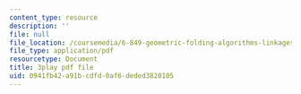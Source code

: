 ```yaml
---
content_type: resource
description: ''
file: null
file_location: /coursemedia/6-849-geometric-folding-algorithms-linkages-origami-polyhedra-fall-2012/0941fb42a91bcdfd0af6deded3820105_82t7g2itzm4.pdf
file_type: application/pdf
resourcetype: Document
title: 3play pdf file
uid: 0941fb42-a91b-cdfd-0af6-deded3820105
---
```

